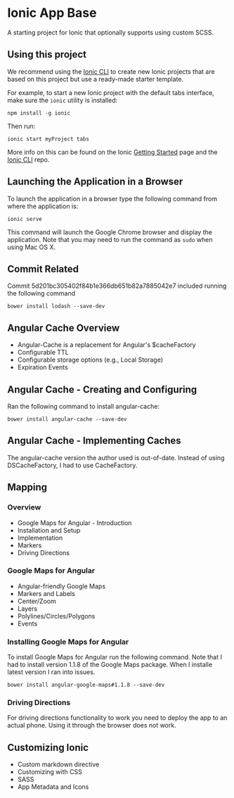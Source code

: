 Ionic App Base
=====================

A starting project for Ionic that optionally supports using custom SCSS.

## Using this project

We recommend using the [Ionic CLI](https://github.com/driftyco/ionic-cli) to create new Ionic projects that are based on this project but use a ready-made starter template.

For example, to start a new Ionic project with the default tabs interface, make sure the `ionic` utility is installed:

	npm install -g ionic

Then run: 


	ionic start myProject tabs


More info on this can be found on the Ionic [Getting Started](http://ionicframework.com/getting-started) page and the [Ionic CLI](https://github.com/driftyco/ionic-cli) repo.

## Launching the Application in a Browser

To launch the application in a browser type the following command from where the application is:

	ionic serve

This command will launch the Google Chrome browser and display the application. Note that you may need to run the command as `sudo` when using Mac OS X.

## Commit Related
Commit 5d201bc305402f84b1e366db651b82a7885042e7 included running the following command

	bower install lodash --save-dev



## Angular Cache Overview

-	Angular-Cache is a replacement for Angular's $cacheFactory
-	Configurable TTL
-	Configurable storage options (e.g., Local Storage)
-	Expiration Events


## Angular Cache - Creating and Configuring

Ran the following command to install angular-cache:

	bower install angular-cache --save-dev
	
## Angular Cache - Implementing Caches

The angular-cache version the author used is out-of-date. Instead of using DSCacheFactory, I had to use CacheFactory. 	

## Mapping

### Overview
-	Google Maps for Angular - Introduction
-	Installation and Setup
-	Implementation
-	Markers
-	Driving Directions

### Google Maps for Angular

-	Angular-friendly Google Maps
-	Markers and Labels
-	Center/Zoom
-	Layers
-	Polylines/Circles/Polygons
-	Events

### Installing Google Maps for Angular

To install Google Maps for Angular run the following command. Note that I had to install version 1.1.8 of the Google Maps package. When I installe latest version I ran into issues. 

	bower install angular-google-maps#1.1.8 --save-dev
	
	
### Driving Directions

For driving directions functionality to work you need to deploy the app to an actual phone. Using it through the browser does not work.


## Customizing Ionic

-	Custom markdown directive
-	Customizing with CSS
-	SASS
-	App Metadata and Icons







